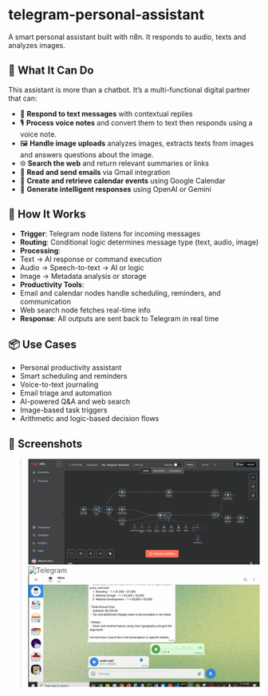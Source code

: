 # telegram-personal-assistant
A smart personal assistant built with n8n. It responds to audio, texts and analyzes images.

## 🚀 What It Can Do

This assistant is more than a chatbot. It’s a multi-functional digital partner that can:

- 💬 **Respond to text messages** with contextual replies
- 🎙️ **Process voice notes** and convert them to text then responds using a voice note.
- 🖼️ **Handle image uploads** analyzes images, extracts texts from images and answers questions about the image.
- 🌐 **Search the web** and return relevant summaries or links
- 📧 **Read and send emails** via Gmail integration
- 📅 **Create and retrieve calendar events** using Google Calendar
- 🧠 **Generate intelligent responses** using OpenAI or Gemini


## 🧠 How It Works

- **Trigger**: Telegram node listens for incoming messages
- **Routing**: Conditional logic determines message type (text, audio, image)
- **Processing**:
- Text → AI response or command execution
- Audio → Speech-to-text → AI or logic
- Image → Metadata analysis or storage
- **Productivity Tools**:
- Email and calendar nodes handle scheduling, reminders, and communication
- Web search node fetches real-time info
- **Response**: All outputs are sent back to Telegram in real time


## 📦 Use Cases

- Personal productivity assistant
- Smart scheduling and reminders
- Voice-to-text journaling
- Email triage and automation
- AI-powered Q&A and web search
- Image-based task triggers
- Arithmetic and logic-based decision flows


## 📸 Screenshots

> ![Workflow](TelegramAssis.PNG)
> ![Telegram](TelAssis.PNG)
> ![Telegram](Tassistant.PNG)
